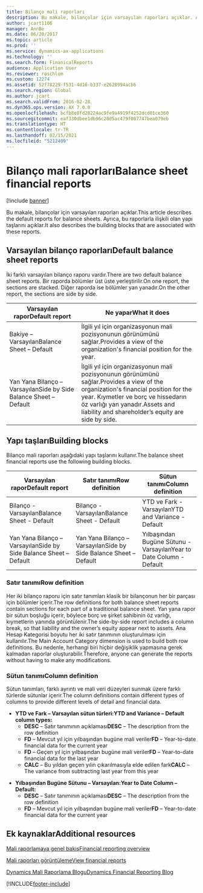 ```yaml
---
title: Bilanço mali raporları
description: Bu makale, bilançolar için varsayılan raporları açıklar. Ayrıca, bu raporlarla ilişkili olan yapı taşlarını açıklar.
author: jcart1106
manager: AnnBe
ms.date: 06/20/2017
ms.topic: article
ms.prod: ''
ms.service: dynamics-ax-applications
ms.technology: ''
ms.search.form: FinanicalReports
audience: Application User
ms.reviewer: roschlom
ms.custom: 12274
ms.assetid: 52f78229-f531-4d16-b337-e2628994acb6
ms.search.region: Global
ms.author: jcart
ms.search.validFrom: 2016-02-28
ms.dyn365.ops.version: AX 7.0.0
ms.openlocfilehash: bcfb8e8fd28224ac9fe9a4919f4252dcd01ce360
ms.sourcegitcommit: eaf330dbee1db96c20d5ac479f007747bea079eb
ms.translationtype: HT
ms.contentlocale: tr-TR
ms.lasthandoff: 02/15/2021
ms.locfileid: "5212409"
---
```

# <a name="balance-sheet-financial-reports"></a><span data-ttu-id="9bd7b-104">Bilanço mali raporları</span><span class="sxs-lookup"><span data-stu-id="9bd7b-104">Balance sheet financial reports</span></span>

[!include [banner](../includes/banner.md)]

<span data-ttu-id="9bd7b-105">Bu makale, bilançolar için varsayılan raporları açıklar.</span><span class="sxs-lookup"><span data-stu-id="9bd7b-105">This article describes the default reports for balance sheets.</span></span> <span data-ttu-id="9bd7b-106">Ayrıca, bu raporlarla ilişkili olan yapı taşlarını açıklar.</span><span class="sxs-lookup"><span data-stu-id="9bd7b-106">It also describes the building blocks that are associated with these reports.</span></span> 

<a name="default-balance-sheet-reports"></a><span data-ttu-id="9bd7b-107">Varsayılan bilanço raporları</span><span class="sxs-lookup"><span data-stu-id="9bd7b-107">Default balance sheet reports</span></span>
-----------------------------

<span data-ttu-id="9bd7b-108">İki farklı varsayılan bilanço raporu vardır.</span><span class="sxs-lookup"><span data-stu-id="9bd7b-108">There are two default balance sheet reports.</span></span> <span data-ttu-id="9bd7b-109">Bir raporda bölümler üst üste yerleştirilir.</span><span class="sxs-lookup"><span data-stu-id="9bd7b-109">On one report, the sections are stacked.</span></span> <span data-ttu-id="9bd7b-110">Diğer raporda ise bölümler yan yanadır.</span><span class="sxs-lookup"><span data-stu-id="9bd7b-110">On the other report, the sections are side by side.</span></span>

| <span data-ttu-id="9bd7b-111">Varsayılan rapor</span><span class="sxs-lookup"><span data-stu-id="9bd7b-111">Default report</span></span>                       | <span data-ttu-id="9bd7b-112">Ne yapar</span><span class="sxs-lookup"><span data-stu-id="9bd7b-112">What it does</span></span>                                                                                                                           |
|--------------------------------------|----------------------------------------------------------------------------------------------------------------------------------------|
| <span data-ttu-id="9bd7b-113">Bakiye – Varsayılan</span><span class="sxs-lookup"><span data-stu-id="9bd7b-113">Balance Sheet – Default</span></span>              | <span data-ttu-id="9bd7b-114">İlgili yıl için organizasyonun mali pozisyonunun görünümünü sağlar.</span><span class="sxs-lookup"><span data-stu-id="9bd7b-114">Provides a view of the organization's financial position for the year.</span></span>                                                                 |
| <span data-ttu-id="9bd7b-115">Yan Yana Bilanço – Varsayılan</span><span class="sxs-lookup"><span data-stu-id="9bd7b-115">Side by Side Balance Sheet – Default</span></span> | <span data-ttu-id="9bd7b-116">İlgili yıl için organizasyonun mali pozisyonunun görünümünü sağlar.</span><span class="sxs-lookup"><span data-stu-id="9bd7b-116">Provides a view of the organization's financial position for the year.</span></span> <span data-ttu-id="9bd7b-117">Kıymetler ve borç ve hissedarın öz varlığı yan yanadır.</span><span class="sxs-lookup"><span data-stu-id="9bd7b-117">Assets and liability and shareholder’s equity are side by side.</span></span> |

## <a name="building-blocks"></a><span data-ttu-id="9bd7b-118">Yapı taşları</span><span class="sxs-lookup"><span data-stu-id="9bd7b-118">Building blocks</span></span>
<span data-ttu-id="9bd7b-119">Bilanço mali raporları aşağıdaki yapı taşlarını kullanır.</span><span class="sxs-lookup"><span data-stu-id="9bd7b-119">The balance sheet financial reports use the following building blocks.</span></span>

| <span data-ttu-id="9bd7b-120">Varsayılan rapor</span><span class="sxs-lookup"><span data-stu-id="9bd7b-120">Default report</span></span>                       | <span data-ttu-id="9bd7b-121">Satır tanımı</span><span class="sxs-lookup"><span data-stu-id="9bd7b-121">Row definition</span></span>                       | <span data-ttu-id="9bd7b-122">Sütun tanımı</span><span class="sxs-lookup"><span data-stu-id="9bd7b-122">Column definition</span></span>             |
|--------------------------------------|--------------------------------------|-------------------------------|
| <span data-ttu-id="9bd7b-123">Bilanço - Varsayılan</span><span class="sxs-lookup"><span data-stu-id="9bd7b-123">Balance Sheet - Default</span></span>              | <span data-ttu-id="9bd7b-124">Bilanço - Varsayılan</span><span class="sxs-lookup"><span data-stu-id="9bd7b-124">Balance Sheet - Default</span></span>              | <span data-ttu-id="9bd7b-125">YTD ve Fark - Varsayılan</span><span class="sxs-lookup"><span data-stu-id="9bd7b-125">YTD and Variance - Default</span></span>    |
| <span data-ttu-id="9bd7b-126">Yan Yana Bilanço – Varsayılan</span><span class="sxs-lookup"><span data-stu-id="9bd7b-126">Side by Side Balance Sheet – Default</span></span> | <span data-ttu-id="9bd7b-127">Yan Yana Bilanço – Varsayılan</span><span class="sxs-lookup"><span data-stu-id="9bd7b-127">Side by Side Balance Sheet – Default</span></span> | <span data-ttu-id="9bd7b-128">Yılbaşından Bugüne Sütunu - Varsayılan</span><span class="sxs-lookup"><span data-stu-id="9bd7b-128">Year to Date Column - Default</span></span> |

### <a name="row-definition"></a><span data-ttu-id="9bd7b-129">Satır tanımı</span><span class="sxs-lookup"><span data-stu-id="9bd7b-129">Row definition</span></span>

<span data-ttu-id="9bd7b-130">Her iki bilanço raporu için satır tanımları klasik bir bilançonun her bir parçası için bölümler içerir.</span><span class="sxs-lookup"><span data-stu-id="9bd7b-130">The row definitions for both balance sheet reports contain sections for each part of a traditional balance sheet.</span></span> <span data-ttu-id="9bd7b-131">Yan yana rapor bir sütun boşluğu içerir, böylece borç ve şirket sahibinin öz varlığı, kıymetlerin yanında görüntülenir.</span><span class="sxs-lookup"><span data-stu-id="9bd7b-131">The side-by-side report includes a column break, so that liability and the owner’s equity appear next to assets.</span></span> <span data-ttu-id="9bd7b-132">Ana Hesap Kategorisi boyutu her iki satır tanımının oluşturulması için kullanılır.</span><span class="sxs-lookup"><span data-stu-id="9bd7b-132">The Main Account Category dimension is used to build both row definitions.</span></span> <span data-ttu-id="9bd7b-133">Bu nedenle, herhangi biri hiçbir değişiklik yapmasına gerek kalmadan raporlar oluşturabilir.</span><span class="sxs-lookup"><span data-stu-id="9bd7b-133">Therefore, anyone can generate the reports without having to make any modifications.</span></span>

### <a name="column-definition"></a><span data-ttu-id="9bd7b-134">Sütun tanımı</span><span class="sxs-lookup"><span data-stu-id="9bd7b-134">Column definition</span></span>

<span data-ttu-id="9bd7b-135">Sütun tanımları, farklı ayrıntı ve mali veri düzeyleri sunmak üzere farklı türlerde sütunlar içerir.</span><span class="sxs-lookup"><span data-stu-id="9bd7b-135">The column definitions contain different types of columns to provide different levels of detail and financial data.</span></span>

-   <span data-ttu-id="9bd7b-136">**YTD ve Fark – Varsayılan sütun türleri:**</span><span class="sxs-lookup"><span data-stu-id="9bd7b-136">**YTD and Variance – Default column types:**</span></span>
    -   <span data-ttu-id="9bd7b-137">**DESC** – Satır tanımının açıklaması</span><span class="sxs-lookup"><span data-stu-id="9bd7b-137">**DESC** – The description from the row definition</span></span>
    -   <span data-ttu-id="9bd7b-138">**FD** – Mevcut yıl için yılbaşından bugüne mali veriler</span><span class="sxs-lookup"><span data-stu-id="9bd7b-138">**FD** – Year-to-date financial data for the current year</span></span>
    -   <span data-ttu-id="9bd7b-139">**FD** – Geçen yıl için yılbaşından bugüne mali veriler</span><span class="sxs-lookup"><span data-stu-id="9bd7b-139">**FD** – Year-to-date financial data for the last year</span></span>
    -   <span data-ttu-id="9bd7b-140">**CALC** – Bu yıldan geçen yılın çıkarılmasıyla elde edilen fark</span><span class="sxs-lookup"><span data-stu-id="9bd7b-140">**CALC** – The variance from subtracting last year from this year</span></span>

<!-- -->

-   <span data-ttu-id="9bd7b-141">**Yılbaşından Bugüne Sütunu – Varsayılan:**</span><span class="sxs-lookup"><span data-stu-id="9bd7b-141">**Year to Date Column – Default:**</span></span>
    -   <span data-ttu-id="9bd7b-142">**DESC** – Satır tanımının açıklaması</span><span class="sxs-lookup"><span data-stu-id="9bd7b-142">**DESC** – The description from the row definition</span></span>
    -   <span data-ttu-id="9bd7b-143">**FD** – Mevcut yıl için yılbaşından bugüne mali veriler</span><span class="sxs-lookup"><span data-stu-id="9bd7b-143">**FD** – Year-to-date financial data for the current year</span></span>



<a name="additional-resources"></a><span data-ttu-id="9bd7b-144">Ek kaynaklar</span><span class="sxs-lookup"><span data-stu-id="9bd7b-144">Additional resources</span></span>
--------

[<span data-ttu-id="9bd7b-145">Mali raporlamaya genel bakış</span><span class="sxs-lookup"><span data-stu-id="9bd7b-145">Financial reporting overview</span></span>](financial-reporting-getting-started.md)

[<span data-ttu-id="9bd7b-146">Mali raporları görüntüleme</span><span class="sxs-lookup"><span data-stu-id="9bd7b-146">View financial reports</span></span>](view-financial-reports.md)

[<span data-ttu-id="9bd7b-147">Dynamics Mali Raporlama Blogu</span><span class="sxs-lookup"><span data-stu-id="9bd7b-147">Dynamics Financial Reporting Blog</span></span>](https://blogs.msdn.com/b/dynamics_financial_reporting/)





[!INCLUDE[footer-include](../../includes/footer-banner.md)]